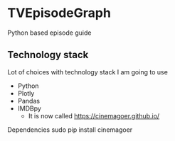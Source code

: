 # TVEpisodeGraph
Python based episode guide

## Technology stack

Lot of choices with technology stack I am going to use
* Python
* Plotly
* Pandas
* IMDBpy
    - It is now called https://cinemagoer.github.io/ 

Dependencies
sudo pip install cinemagoer